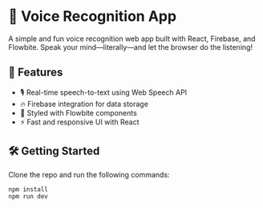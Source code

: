 # 🎤 Voice Recognition App

A simple and fun voice recognition web app built with React, Firebase, and Flowbite. Speak your mind—literally—and let the browser do the listening!

## 🚀 Features

- 🎙️ Real-time speech-to-text using Web Speech API  
- 🔥 Firebase integration for data storage  
- 💅 Styled with Flowbite components  
- ⚡ Fast and responsive UI with React

## 🛠️ Getting Started

Clone the repo and run the following commands:

```bash
npm install
npm run dev
